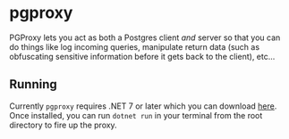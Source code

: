 # pgproxy

PGProxy lets you act as both a Postgres client *and* server so that you can do things like log incoming queries,
manipulate return data (such as obfuscating sensitive information before it gets back to the client), etc...

## Running

Currently `pgproxy` requires .NET 7 or later which you can
download  [here](https://dotnet.microsoft.com/en-us/download/dotnet/7.0). Once installed, you can run `dotnet run` in
your terminal from the root directory to fire up the proxy.

